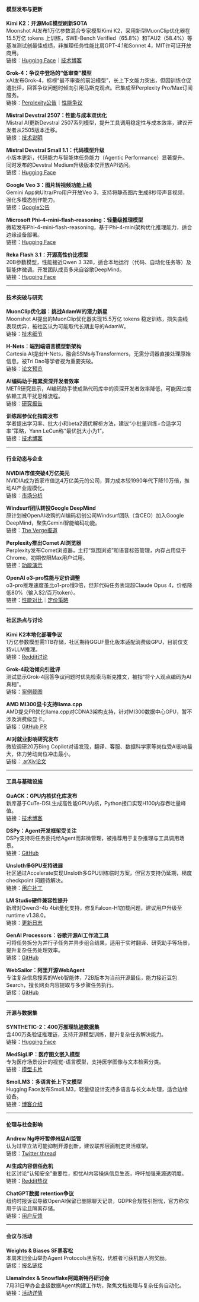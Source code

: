 
#### **模型发布与更新**

**Kimi K2：开源MoE模型刷新SOTA**  
Moonshot AI发布1万亿参数混合专家模型Kimi K2，采用新型MuonClip优化器在15.5万亿 tokens 上训练，SWE-Bench Verified（65.8%）和TAU2（58.4%）等基准测试创最佳成绩，非推理任务性能比肩GPT-4.1和Sonnet 4，MIT许可证开放商用。  
链接：[Hugging Face](https://huggingface.co/moonshotai/Kimi-K2-Instruct)｜[技术博客](https://moonshotai.github.io/Kimi-K2/)

**Grok-4：争议中登场的“低审查”模型**  
xAI发布Grok-4，标榜“最不审查的前沿模型”，长上下文能力突出，但因训练仓促遭批评，回答争议问题时倾向引用马斯克观点。已集成至Perplexity Pro/Max订阅服务。  
链接：[Perplexity公告](https://twitter.com/perplexity_ai/status/1943437826307297480)｜[性能争议](https://twitter.com/jeremyphoward/status/1943474545060647197)

**Mistral Devstral 2507：性能与成本双优化**  
Mistral AI更新Devstral 2507系列模型，提升工具调用稳定性与成本效率，建议开发者从2505版本迁移。  
链接：[技术说明](https://twitter.com/andrew_n_carr/status/1943489800641577147)

**Mistral Devstral Small 1.1：代码模型升级**  
小版本更新，代码能力与智能体任务能力（Agentic Performance）显著提升。同时发布的Devstral Medium升级版本仅开放API访问。  
链接：[Hugging Face](https://huggingface.co/mistralai/Devstral-Small-2507)

**Google Veo 3：图片转视频功能上线**  
Gemini App向Ultra/Pro用户开放Veo 3，支持将静态图片生成8秒带声音视频，强化多模态创作能力。  
链接：[Google公告](https://twitter.com/Google/status/1943738854290125247)

**Microsoft Phi-4-mini-flash-reasoning：轻量级推理模型**  
微软发布Phi-4-mini-flash-reasoning，基于Phi-4-mini架构优化推理能力，适合边缘设备部署。  
链接：[Hugging Face](https://huggingface.co/microsoft/phi-4-mini-flash-reasoning)

**Reka Flash 3.1：开源高性价比模型**  
20B参数模型，性能接近Qwen 3 32B，适合本地运行（代码、自动化任务等）及智能体微调。开发团队成员多来自谷歌DeepMind。  
链接：[Hugging Face](https://huggingface.co/RekaAI/reka-flash-3.1)

---


#### **技术突破与研究**

**MuonClip优化器：挑战AdamW的潜力新星**  
Moonshot AI提出的MuonClip优化器实现15.5万亿 tokens 稳定训练，损失曲线表现优异，被社区认为可能取代长期主导的AdamW。  
链接：[技术细节](https://simonwillison.net/2025/Jul/11/kimi-k2/)

**H-Nets：端到端语言模型新架构**  
Cartesia AI提出H-Nets，融合SSMs与Transformers，无需分词器直接处理原始信息，被Tri Dao等学者视为重要突破。  
链接：[论文预览](https://twitter.com/krandiash/status/1943704656032538671)

**AI编码助手拖累资深开发者效率**  
METR研究显示，AI编码助手使成熟代码库中的资深开发者效率降低，可能因过度依赖工具干扰思维流程。  
链接：[研究报告](https://twitter.com/jeremyphoward/status/1943401701052158240)

**训练超参优化指南发布**  
学者提出学习率、批大小和beta2调优解析方法，建议“小批量训练+合适学习率”策略，Yann LeCun称“最优批大小为1”。  
链接：[技术博客](https://twitter.com/sainingxie/status/1943453528099258529)

---


#### **行业动态与企业**

**NVIDIA市值突破4万亿美元**  
NVIDIA成为首家市值达4万亿美元的公司，算力成本较1990年代下降10万倍，推动AI产业规模化。  
链接：[市场分析](https://twitter.com/SchmidhuberAI/status/1943671639620645140)

**Windsurf团队转投Google DeepMind**  
原计划被OpenAI收购的AI编码初创公司Windsurf团队（含CEO）加入Google DeepMind，聚焦Gemini智能编码功能。  
链接：[The Verge报道](https://www.theverge.com/openai/705999/google-windsurf-ceo-openai)

**Perplexity推出Comet AI浏览器**  
Perplexity发布Comet浏览器，主打“氛围浏览”和语音标签管理，内存占用低于Chrome，初期仅限Max用户试用。  
链接：[功能演示](https://twitter.com/AravSrinivas/status/1943508746115928315)

**OpenAI o3-pro性能与定价调整**  
o3-pro推理速度虽比o1-pro慢3倍，但非代码任务表现超Claude Opus 4，价格降低80%（输入$2/百万token）。  
链接：[性能对比](https://twitter.com/scaling01/status/1932586531560304960)｜[定价策略](https://twitter.com/scaling01/status/1932596796347252937)

---


#### **社区热点与讨论**

**Kimi K2本地化部署争议**  
1万亿参数模型需1TB存储，社区期待GGUF量化版本适配消费级GPU，目前仅支持vLLM推理。  
链接：[Reddit讨论](https://www.reddit.com/r/LocalLLaMA/comments/1lx8xdm/moonshotaikimik2instruct_and_kimik2base/)

**Grok-4政治倾向引批评**  
测试显示Grok-4回答争议问题时优先检索马斯克推文，被指“将个人观点编码为AI真相”。  
链接：[案例截图](https://i.redd.it/vl75gbqc28cf1.png)

**AMD MI300显卡支持llama.cpp**  
AMD提交PR优化llama.cpp对CDNA3架构支持，针对MI300数据中心GPU，暂不涉及消费级显卡。  
链接：[GitHub PR](https://github.com/ggml-org/llama.cpp/pull/14624)

**AI对就业影响研究发布**  
微软调研20万Bing Copilot对话发现，翻译、客服、数据科学家等岗位受AI影响最大，体力劳动岗位冲击最小。  
链接：[ arXiv论文](https://arxiv.org/abs/2507.07935)

---


#### **工具与基础设施**

**QuACK：GPU内核优化库发布**  
新库基于CuTe-DSL生成高性能GPU内核，Python接口实现H100内存吞吐量峰值。  
链接：[技术博客](https://twitter.com/tedzadouri/status/1943522327448195226)

**DSPy：Agent开发框架受关注**  
DSPy支持将任务委托给Agent而非微管理，被推荐用于复杂推理与工具调用场景。  
链接：[GitHub](https://github.com/stanfordnlp/dspy)

**Unsloth多GPU支持进展**  
社区通过Accelerate实现Unsloth多GPU训练临时方案，但官方支持仍延期，梯度 checkpoint 问题待解决。  
链接：[用户补丁](https://github.com/thad0ctor/unsloth-5090-multiple)

**LM Studio硬件兼容性提升**  
新增对Qwen3-4b 4bit量化支持，修复Falcon-H1加载问题，建议用户升级至runtime v1.38.0。  
链接：[更新日志](https://discord.com/channels/1110598183144399058/1110598183144399061)

**GenAI Processors：谷歌开源AI工作流工具**  
可将任务拆分为并行子任务并异步组合结果，适用于实时翻译、研究助手等场景，提升复杂任务处理效率。  
链接：[GitHub](https://github.com/google-gemini/genai-processors)

**WebSailor：阿里开源WebAgent**  
专注复杂信息搜索的Web智能体，72B版本为当前开源最佳，能力接近豆包Search，擅长网页内容提取与多步骤任务执行。  
链接：[GitHub](https://github.com/Alibaba-NLP/WebAgent/tree/main/WebSailor)

---


#### **开源与数据集**

**SYNTHETIC-2：400万推理轨迹数据集**  
含400万条验证推理链，支持开源模型训练，提升复杂任务解决能力。  
链接：[Hugging Face](https://huggingface.co/datasets/allenai/SYNTHETIC-2)

**MedSigLIP：医疗图文嵌入模型**  
专为医疗场景设计的视觉-语言模型，支持医学图像与文本检索分类。  
链接：[模型卡片](https://twitter.com/osanseviero/status/1943584472206549453)

**SmolLM3：多语言长上下文模型**  
Hugging Face发布SmolLM3，轻量级设计支持多语言与长文本处理，适合边缘设备。  
链接：[博客介绍](https://huggingface.co/blog/smollm3)

---


#### **伦理与社会影响**

**Andrew Ng呼吁暂停州级AI监管**  
认为过早立法可能抑制开源创新，建议联邦层面制定灵活框架。  
链接：[Twitter thread](https://twitter.com/AndrewYNg/status/1943710282513981881)

**AI生成内容信任危机**  
社区讨论“认知安全”重要性，担忧AI内容操纵信息生态，呼吁加强来源透明度。  
链接：[Reddit热议](https://www.reddit.com/r/singularity/comments/1lx7iak/this_subs_incorrect_use_of_the_word_we_in_the/)

**ChatGPT数据 retention争议**  
纽约时报诉讼导致OpenAI保留已删除聊天记录，GDPR合规性引担忧，官方称仅用于诉讼且隔离存储。  
链接：[用户反馈](https://www.reddit.com/r/OpenAI/comments/1lxd6ek/why_arent_more_people_talking_about_how_chatgpt/)

---


#### **会议与活动**

**Weights & Biases SF黑客松**  
本周末旧金山举办Agent Protocols黑客松，优胜者可获机器人狗奖励。  
链接：[报名链接](https://wandb.me/sm-weavehacks)

**LlamaIndex & Snowflake阿姆斯特丹研讨会**  
7月31日举办企业级数据Agent构建工作坊，聚焦文档处理与复杂任务自动化。  
链接：[活动详情](https://t.co/r8oKh8O0eP)